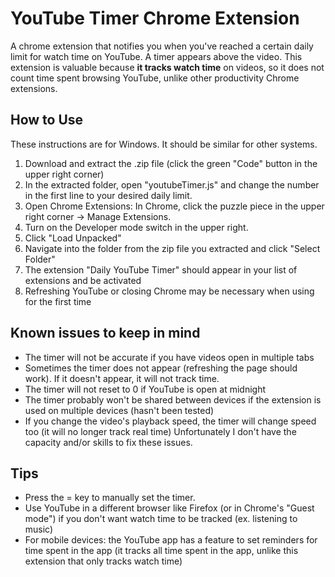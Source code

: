 # YouTube Timer Chrome Extension
A chrome extension that notifies you when you've reached a certain daily limit for watch time on YouTube. A timer appears above the video.
This extension is valuable because **it tracks watch time** on videos, so it does not count time spent browsing YouTube, unlike other productivity Chrome extensions.
## How to Use
These instructions are for Windows. It should be similar for other systems.
1. Download and extract the .zip file (click the green "Code" button in the upper right corner)
2. In the extracted folder, open "youtubeTimer.js" and change the number in the first line to your desired daily limit.
2. Open Chrome Extensions: In Chrome, click the puzzle piece in the upper right corner -> Manage Extensions.
3. Turn on the Developer mode switch in the upper right.
4. Click "Load Unpacked"
5. Navigate into the folder from the zip file you extracted and click "Select Folder"
6. The extension "Daily YouTube Timer" should appear in your list of extensions and be activated
7. Refreshing YouTube or closing Chrome may be necessary when using for the first time
## Known issues to keep in mind
- The timer will not be accurate if you have videos open in multiple tabs
- Sometimes the timer does not appear (refreshing the page should work). If it doesn't appear, it will not track time.
- The timer will not reset to 0 if YouTube is open at midnight
- The timer probably won't be shared between devices if the extension is used on multiple devices (hasn't been tested)
- If you change the video's playback speed, the timer will change speed too (it will no longer track real time)
Unfortunately I don't have the capacity and/or skills to fix these issues.
## Tips
- Press the = key to manually set the timer.
- Use YouTube in a different browser like Firefox (or in Chrome's "Guest mode") if you don't want watch time to be tracked (ex. listening to music)
- For mobile devices: the YouTube app has a feature to set reminders for time spent in the app (it tracks all time spent in the app, unlike this extension that only tracks watch time)
